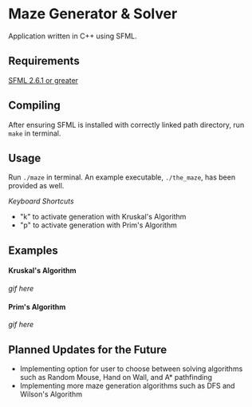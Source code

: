 Maze Generator & Solver
===================

Application written in C++ using SFML.

Requirements
---------

[SFML 2.6.1 or greater](https://www.sfml-dev.org/download.php)

Compiling
---------

After ensuring SFML is installed with correctly linked path directory, run `make` in terminal.

Usage
-----
Run `./maze` in terminal. An example executable, `./the_maze`, has been provided as well.

*Keyboard Shortcuts*
- "k" to activate generation with Kruskal's Algorithm
- "p" to activate generation with Prim's Algorithm

Examples
-----
#### Kruskal's Algorithm

*gif here*

#### Prim's Algorithm
*gif here*

Planned Updates for the Future
-----
- Implementing option for user to choose between solving algorithms such as Random Mouse, Hand on Wall, and A* pathfinding
- Implementing more maze generation algorithms such as DFS and Wilson's Algorithm
